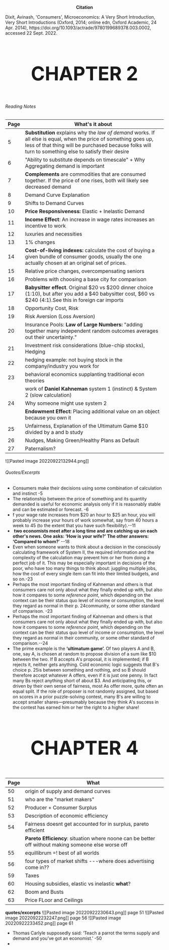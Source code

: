 <p style="text-align: center">  <b> Citation </b></p></h1>
Dixit, Avinash, 'Consumers', Microeconomics: A Very Short Introduction, Very Short Introductions (Oxford, 2014; online edn, Oxford Academic, 24 Apr. 2014), https://doi.org/10.1093/actrade/9780199689378.003.0002, accessed 22 Sept. 2022.


##### <h1 style="font-size: 60;">  <p style="text-align: center">  <b> CHAPTER 2 </b></p></h1>

###### Reading Notes

|Page| What's it about| 
|---|---|
|5| **Substitution** explains why the *law of demand* works. If all else is equal, when the price of something goes up, less of that thing will be purchased because folks will turn to something else to satisfy their desire |
|6| "Ability to substitute depends on timescale" + Why Aggregating demand is important|
|7| **Complements** are commodities that are consumed together. If the price of one rises, both will likely see decreased demand| |
|8|Demand Curve Explanation|
|9|Shifts to Demand Curves|
|10|**Price Responsiveness:** Elastic + Inelastic Demand|
|11|**Income Effect**: An increase in wage rates increases an incentive to work|
|12|luxuries and necessities|
|13|1% changes|
|14|**Cost-of-living indexes:**  calculate the cost of buying a given bundle of consumer goods, usually the one actually chosen at an original set of prices.|
|15|Relative price changes, overcompensating seniors|
|16|Problems with choosing a base city for comparison|
|17| **Babysitter effect**. Original $20 vs $200 dinner choice (1:10), but after you add a $40 babysitter cost, $60 vs $240 (4:1).See this in foreign car imports|
|18|Opportunity Cost, Risk|
|19|Risk Aversion (Loss Aversion)|
|20| Insurance Pools: **Law of Large Numbers:** "adding together many independent random outcomes averages out their uncertainty."|
|21|Investment risk considerations (blue-chip stocks), Hedging|
|22| hedging example: not buying stock in the company/industry you work for|
|23|behavioral economics supplanting traditional econ theories|
| |work of **Daniel Kahneman** system 1 (instinct) & System 2 (slow calculation)|
|24|Why someone might use system 2|
|| **Endowment Effect:** Placing additional value on an object because you own it|
|25| Unfairness, Explanation of the Ultimatum Game $10 divided by a and b study|
|26|Nudges, Making Green/Healthy Plans as Default|
|27| Paternalism?| 


![[Pasted image 20220922132944.png]]

###### Quotes/Excerpts
* Consumers make their decisions using some combination of calculation and instinct -5
* The relationship between the price of something and its quantity demanded is useful for economic analysis only if it is reasonably stable and can be estimated or forecast. -6
* f your wage rate increases from $20 an hour to $25 an hour, you will probably increase your hours of work somewhat, say from 40 hours a week to 45 (to the extent that you have such flexibility).--11
*  **two economists meet after a long time and are catching up on each other's news. One asks: ‘How is your wife?’ The other answers: ‘Compared to whom?**’ --18
* Even when someone wants to think about a decision in the consciously calculating framework of System II, the required information and the complexity of the calculation may prevent him or her from doing a perfect job of it. This may be especially important in decisions of the poor, who have too many things to think about: juggling multiple jobs, how the cost of every single item can fit into their limited budgets, and so on.-23
* Perhaps the most important finding of Kahneman and others is that consumers care not only about what they finally ended up with, but also how it compares to some _reference point_, which depending on the context can be their status quo level of income or consumption, the level they regard as normal in their p. 24community, or some other standard of comparison. -23
* Perhaps the most important finding of Kahneman and others is that consumers care not only about what they finally ended up with, but also how it compares to some _reference point_, which depending on the context can be their status quo level of income or consumption, the level they regard as normal in their community, or some other standard of comparison.--24 
* The prime example is the **‘ultimatum game’.** Of two players A and B, one, say A, is chosen at random to propose division of a sum like $10 between the two. If B accepts A's proposal, it is implemented; if B rejects it, neither gets anything. Cold economic logic suggests that B's choice p. 25is between something and nothing, and so B should therefore accept whatever A offers, even if it is just one penny. In fact many Bs reject anything short of about $3. And anticipating this, or driven by their own sense of fairness, most As offer more, quite often an equal split. If the role of proposer is not randomly assigned, but based on scores in a prior puzzle-solving contest, many B's are willing to accept smaller shares—presumably because they think A's success in the contest has earned him or her the right to a higher share!  


##### <h1 style="font-size: 60;">  <p style="text-align: center">  <b> CHAPTER 4 </b></p></h1>

|Page| What| 
|---|---| 
|50|origin of supply and demand curves|
|51| who are the "market makers"|
|52|Producer + Consumer Surplus|
|53|Description of economic efficiency|
|54|Fairness doesnt get accounted for in surplus, pareto efficient|
||**Pareto Efficiency**: situation where noone can be better off without making someone else worse off|
|55|equillibrum =! best of all worlds|
|56|four types of market shifts ---where does advertising come in??|
|59|Taxes|
|60|Housing subsidies, elastic vs inelastic **what**?|
|62|Boom and Busts|
|63|Price FLoor and Ceilings|


**quotes/excerpts**
![[Pasted image 20220922230643.png]] page 51
![[Pasted image 20220922232247.png]] page 56
![[Pasted image 20220922233452.png]] page 61
* Thomas Carlyle supposedly said: ‘Teach a parrot the terms supply and demand and you’ve got an economist.’ -50
* 
